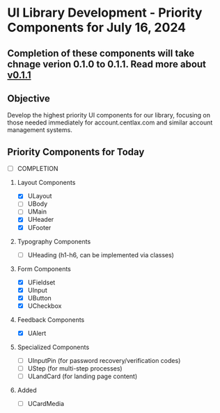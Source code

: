 # UI Library Development - Priority Components for July 16, 2024

## Completion of these components will take chnage verion 0.1.0 to 0.1.1. Read more about [v0.1.1](/version.md)

## Objective

Develop the highest priority UI components for our library, focusing on those needed immediately for account.centlax.com and similar account management systems.

## Priority Components for Today

- [ ] COMPLETION
1. Layout Components

   - [x] ULayout
   - [ ] UBody
   - [ ] UMain
   - [x] UHeader
   - [x] UFooter

2. Typography Components

   - [ ] UHeading (h1-h6, can be implemented via classes)

3. Form Components

   - [x] UFieldset
   - [x] UInput
   - [x] UButton
   - [x] UCheckbox

4. Feedback Components

   - [x] UAlert

5. Specialized Components

   - [ ] UInputPin (for password recovery/verification codes)
   - [ ] UStep (for multi-step processes)
   - [ ] ULandCard (for landing page content)

6. Added
   - [ ] UCardMedia
